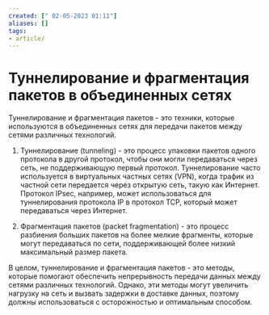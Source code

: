 ```yaml
---
created: [" 02-05-2023 01:11"]
aliases: []
tags:
- article/
---
```


# Туннелирование и фрагментация пакетов в объединенных сетях

Туннелирование и фрагментация пакетов - это техники, которые используются в объединенных сетях для передачи пакетов между сетями различных технологий.

1. Туннелирование (tunneling) - это процесс упаковки пакетов одного протокола в другой протокол, чтобы они могли передаваться через сеть, не поддерживающую первый протокол. Туннелирование часто используется в виртуальных частных сетях (VPN), когда трафик из частной сети передается через открытую сеть, такую как Интернет. Протокол IPsec, например, может использоваться для туннелирования протокола IP в протокол TCP, который может передаваться через Интернет.

2. Фрагментация пакетов (packet fragmentation) - это процесс разбиения больших пакетов на более мелкие фрагменты, которые могут передаваться по сети, поддерживающей более низкий максимальный размер пакета. 

В целом, туннелирование и фрагментация пакетов - это методы, которые помогают обеспечить непрерывность передачи данных между сетями различных технологий. Однако, эти методы могут увеличить нагрузку на сеть и вызвать задержки в доставке данных, поэтому должны использоваться с осторожностью и оптимальным способом.

